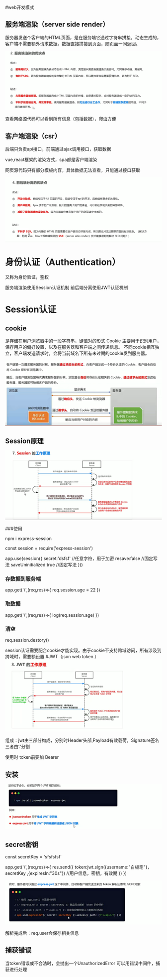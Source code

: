 #web开发模式

## 服务端渲染（server side render）

服务器发送个客户端的HTML页面，是在服务端它通过字符串拼接，动态生成的，客户端不需要额外请求数据。数据直接拼接到页面，随页面一同返回。

![](.\images\img\Snipaste_2024-04-16_19-59-00.png)

查看网络源代码可以看到所有信息（包括数据），爬虫方便

## 客户端渲染（csr）

后端只负责api接口，前端通过ajax调用接口，获取数据

vue,react框架的渲染方式，spa都是客户端渲染



网页源代码只有部分模板内容，具体数据无法查看，只能通过接口获取

![](.\images\img\Snipaste_2024-04-16_20-00-37.png)

# 身份认证（Authentication）

又称为身份验证，鉴权

服务端渲染使用Session认证机制
前后端分离使用JWT认证机制

# Session认证

## cookie
是存储在用户浏览器中的一段字符串，键值对的形式
Cookie 主要用于识别用户，保存用户的偏好设置，以及在服务器和客户端之间传递信息。
不同cookie相互独立，客户端发送请求时，会将当前域名下所有未过期的cookie发到服务器。

![](.\images\img\Snipaste_2024-04-16_20-42-31.png)

## Session原理

![](.\images\img\Snipaste_2024-04-16_20-54-31.png)

###使用

npm i express-session

const session = require('express-session')

app.use(session({
	secret:'dsfsf'    //任意字符，用于加密
	resave:false    //固定写法
	saveUninitialized:true   //固定写法
}))

### 存数据到服务端
app.get('/',(req,res)=>{
	req.session.age = 22
})

### 取数据

 app.get('/',(req,res)=>{
	log(req.session.age) 
})

### 清空
req.session.destory()


session认证需要配合cookie才能实现。由于cookie不支持跨域访问，所有涉及到跨域时，需要额设置
#JWT（json web token ）
![](.\images\img\Snipaste_2024-04-16_21-51-43.png)

组成：jwt由三部分构成，分别时Header头部,Payload有效载荷，Signature签名
三者由‘.’分割

使用时  token前要加   Bearer

## 安装
![](.\images\img\Snipaste_2024-04-16_22-03-33.png)

## secret密钥

const secretKey = 'sfsfsfsf'

app.get('/',(req,res)=>{
	res.send({
		token:jwt.sign({username:"白板笔"}，secretKey ,{expiresIn:"30s"})   //用户信息，密钥，有效期
	})
})

![](.\images\img\Snipaste_2024-04-16_22-23-12.png)

解析完成后：req.user会保存相关信息

## 捕获错误

当token错误或不合法时，会抛出一个UnauthorizedError
可以用错误中间件，捕获进行处理